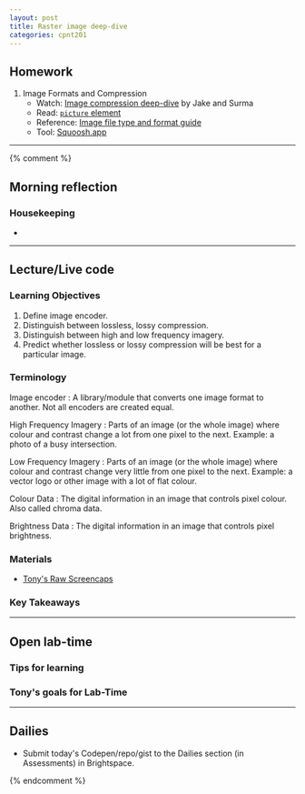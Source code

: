 ```yaml
---
layout: post
title: Raster image deep-dive
categories: cpnt201
---
```


## Homework
1. Image Formats and Compression
    - Watch: [Image compression deep-dive](https://youtu.be/F1kYBnY6mwg) by Jake and Surma
    - Read: [`picture` element](https://developer.mozilla.org/en-US/docs/Web/HTML/Element/picture)
    - Reference: [Image file type and format guide](https://developer.mozilla.org/en-US/docs/Web/Media/Formats/Image_types)
    - Tool: [Squoosh.app](https://squoosh.app/)

---

{% comment %}

## Morning reflection
### Housekeeping
- 

---

## Lecture/Live code
### Learning Objectives
1. Define image encoder.
2. Distinguish between lossless, lossy compression.
3. Distinguish between high and low frequency imagery.
4. Predict whether lossless or lossy compression will be best for a particular image.

### Terminology
<dl>
Image encoder
: A library/module that converts one image format to another. Not all encoders are created equal.

High Frequency Imagery
: Parts of an image (or the whole image) where colour and contrast change a lot from one pixel to the next. Example: a photo of a busy intersection.

Low Frequency Imagery
: Parts of an image (or the whole image) where colour and contrast change very little from one pixel to the next. Example: a vector logo or other image with a lot of flat colour.

Colour Data
: The digital information in an image that controls pixel colour. Also called chroma data.

Brightness Data
: The digital information in an image that controls pixel brightness.

### Materials
- [Tony's Raw Screencaps](https://github.com/sait-wbdv/assets/)

### Key Takeaways

---

## Open lab-time
### Tips for learning
### Tony's goals for Lab-Time

---

## Dailies
- Submit today's Codepen/repo/gist to the Dailies section (in Assessments) in Brightspace.

{% endcomment %}